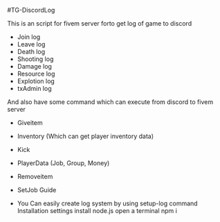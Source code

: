 #TG-DiscordLog

This is an script for fivem server forto get log of game to discord

- Join log
- Leave log
- Death log
- Shooting log
- Damage log
- Resource log
- Explotion log
- txAdmin log
  
And also have some command which can execute from discord to fivem server

- Giveitem
- Inventory (Which can get player inventory data)
- Kick
- PlayerData (Job, Group, Money)
- Removeitem
- SetJob
Guide

- You Can easily create log system by using setup-log   command
Installation settings
install node.js
open a terminal
npm i 
